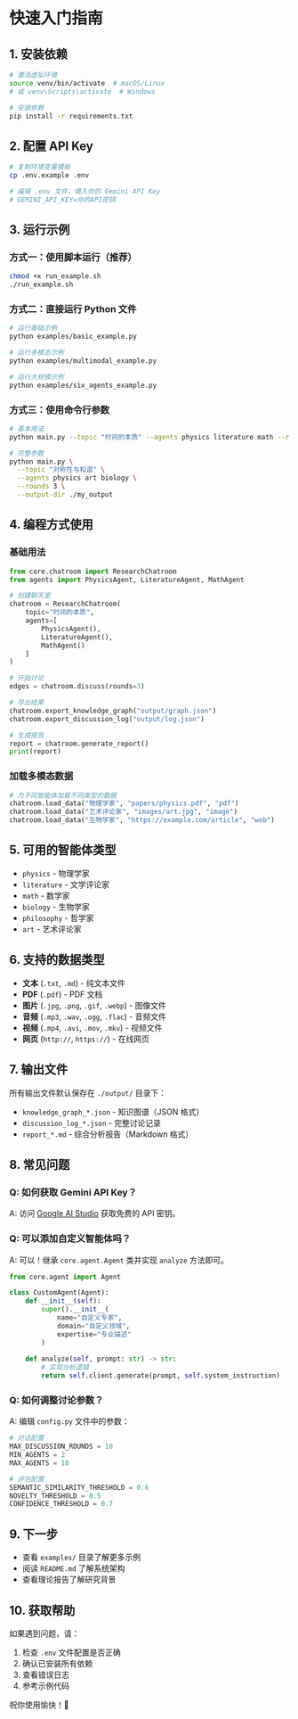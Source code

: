# 快速入门指南

## 1. 安装依赖

```bash
# 激活虚拟环境
source venv/bin/activate  # macOS/Linux
# 或 venv\Scripts\activate  # Windows

# 安装依赖
pip install -r requirements.txt
```

## 2. 配置 API Key

```bash
# 复制环境变量模板
cp .env.example .env

# 编辑 .env 文件，填入你的 Gemini API Key
# GEMINI_API_KEY=你的API密钥
```

## 3. 运行示例

### 方式一：使用脚本运行（推荐）

```bash
chmod +x run_example.sh
./run_example.sh
```

### 方式二：直接运行 Python 文件

```bash
# 运行基础示例
python examples/basic_example.py

# 运行多模态示例
python examples/multimodal_example.py

# 运行大规模示例
python examples/six_agents_example.py
```

### 方式三：使用命令行参数

```bash
# 基本用法
python main.py --topic "时间的本质" --agents physics literature math --rounds 3

# 完整参数
python main.py \
  --topic "对称性与和谐" \
  --agents physics art biology \
  --rounds 3 \
  --output-dir ./my_output
```

## 4. 编程方式使用

### 基础用法

```python
from core.chatroom import ResearchChatroom
from agents import PhysicsAgent, LiteratureAgent, MathAgent

# 创建聊天室
chatroom = ResearchChatroom(
    topic="时间的本质",
    agents=[
        PhysicsAgent(),
        LiteratureAgent(),
        MathAgent()
    ]
)

# 开始讨论
edges = chatroom.discuss(rounds=3)

# 导出结果
chatroom.export_knowledge_graph("output/graph.json")
chatroom.export_discussion_log("output/log.json")

# 生成报告
report = chatroom.generate_report()
print(report)
```

### 加载多模态数据

```python
# 为不同智能体加载不同类型的数据
chatroom.load_data("物理学家", "papers/physics.pdf", "pdf")
chatroom.load_data("艺术评论家", "images/art.jpg", "image")
chatroom.load_data("生物学家", "https://example.com/article", "web")
```

## 5. 可用的智能体类型

- `physics` - 物理学家
- `literature` - 文学评论家
- `math` - 数学家
- `biology` - 生物学家
- `philosophy` - 哲学家
- `art` - 艺术评论家

## 6. 支持的数据类型

- **文本** (`.txt`, `.md`) - 纯文本文件
- **PDF** (`.pdf`) - PDF 文档
- **图片** (`.jpg`, `.png`, `.gif`, `.webp`) - 图像文件
- **音频** (`.mp3`, `.wav`, `.ogg`, `.flac`) - 音频文件
- **视频** (`.mp4`, `.avi`, `.mov`, `.mkv`) - 视频文件
- **网页** (`http://`, `https://`) - 在线网页

## 7. 输出文件

所有输出文件默认保存在 `./output/` 目录下：

- `knowledge_graph_*.json` - 知识图谱（JSON 格式）
- `discussion_log_*.json` - 完整讨论记录
- `report_*.md` - 综合分析报告（Markdown 格式）

## 8. 常见问题

### Q: 如何获取 Gemini API Key？

A: 访问 [Google AI Studio](https://aistudio.google.com/app/apikey) 获取免费的 API 密钥。

### Q: 可以添加自定义智能体吗？

A: 可以！继承 `core.agent.Agent` 类并实现 `analyze` 方法即可。

```python
from core.agent import Agent

class CustomAgent(Agent):
    def __init__(self):
        super().__init__(
            name="自定义专家",
            domain="自定义领域",
            expertise="专业描述"
        )
    
    def analyze(self, prompt: str) -> str:
        # 实现分析逻辑
        return self.client.generate(prompt, self.system_instruction)
```

### Q: 如何调整讨论参数？

A: 编辑 `config.py` 文件中的参数：

```python
# 对话配置
MAX_DISCUSSION_ROUNDS = 10
MIN_AGENTS = 2
MAX_AGENTS = 10

# 评估配置
SEMANTIC_SIMILARITY_THRESHOLD = 0.6
NOVELTY_THRESHOLD = 0.5
CONFIDENCE_THRESHOLD = 0.7
```

## 9. 下一步

- 查看 `examples/` 目录了解更多示例
- 阅读 `README.md` 了解系统架构
- 查看理论报告了解研究背景

## 10. 获取帮助

如果遇到问题，请：

1. 检查 `.env` 文件配置是否正确
2. 确认已安装所有依赖
3. 查看错误日志
4. 参考示例代码

祝你使用愉快！🚀

